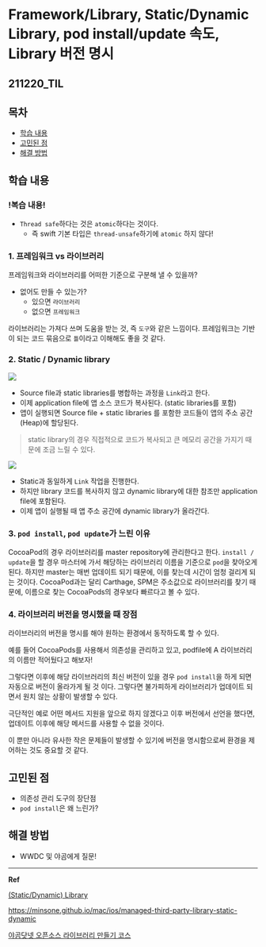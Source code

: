 ﻿# Framework/Library, Static/Dynamic Library, pod install/update 속도, Library 버전 명시

## 211220_TIL

## 목차 
- [학습 내용](#학습-내용) 
- [고민된 점](#고민된-점)
- [해결 방법](#해결-방법)


## 학습 내용


### !복습 내용!
 
- `Thread safe`하다는 것은 `atomic`하다는 것이다. 
	- 즉 swift 기본 타입은 `thread-unsafe`하기에 `atomic` 하지 않다!

### 1. 프레임워크 vs 라이브러리

프레임워크와 라이브러리를 어떠한 기준으로 구분해 낼 수 있을까?

- 없어도 만들 수 있는가?
	- 있으면 `라이브러리`
	- 없으면 `프레임워크`

라이브러리는 가져다 쓰며 도움을 받는 것, 즉 `도구`와 같은 느낌이다. 프레임워크는 기반이 되는 코드 묶음으로 `틀`이라고 이해해도 좋을 것 같다. 

### 2. Static / Dynamic library

![](https://minsone.github.io/image/2019/10/2.png)

- Source file과 static libraries를 병합하는 과정을 `Link`라고 한다. 
- 이제 application file에 앱 소스 코드가 복사된다. (static libraries를 포함)
- 앱이 실행되면 Source file + static libraries 를 포함한 코드들이 앱의 주소 공간 (Heap)에 할당된다. 

> static library의 경우 직접적으로 코드가 복사되고 큰 메모리 공간을 가지기 때문에 조금 느릴 수 있다.

![](https://img1.daumcdn.net/thumb/R1280x0/?scode=mtistory2&fname=https%3A%2F%2Fblog.kakaocdn.net%2Fdn%2FbuKhO7%2FbtqyCJ48JP5%2FHKruKI6gkJr8OOBGBtiV61%2Fimg.png)

- Static과 동일하게 `Link` 작업을 진행한다. 
- 하지만 library 코드를 복사하지 않고 dynamic library에 대한 참조만 application file에 포함된다. 
- 이제 앱이 실행될 때 앱 주소 공간에 dynamic library가 올라간다. 
 
### 3. `pod install`, `pod update`가 느린 이유 

 CocoaPod의 경우 라이브러리를 master repository에 관리한다고 한다. `install / update`을 할 경우 마스터에 가서 해당하는 라이브러리 이름을 기준으로 `pod`을 찾아오게 된다. 하지만 master는 매번 업데이트 되기 때문에, 이를 찾는데 시간이 엄청 걸리게 되는 것이다. CocoaPod과는 달리 Carthage, SPM은 주소값으로 라이브러리를 찾기 때문에, 이름으로 찾는 CocoaPods의 경우보다 빠르다고 볼 수 있다. 

### 4. 라이브러리 버전을 명시했을 때 장점

라이브러리의 버전을 명시를 해야 원하는 환경에서 동작하도록 할 수 있다. 

예를 들어 CocoaPods를 사용해서 의존성을 관리하고 있고, podfile에 A 라이브러리의 이름만 적어뒀다고 해보자!

그렇다면 이후에 해당 라이브러리의 최신 버전이 있을 경우 `pod install`을 하게 되면 자동으로 버전이 올라가게 될 것 이다. 그렇다면 불가피하게 라이브러리가 업데이트 되면서 원치 않는 상황이 발생할 수 있다. 

극단적인 예로 어떤 메서드 지원을 앞으로 하지 않겠다고 이후 버전에서 선언을 했다면, 업데이트 이후에 해당 메서드를 사용할 수 없을 것이다. 

이 뿐만 아니라 유사한 작은 문제들이 발생할 수 있기에 버전을 명시함으로써 환경을 제어하는 것도 중요할 것 같다. 

## 고민된 점 
- 의존성 관리 도구의 장단점
- `pod install`은 왜 느린가?

## 해결 방법 
- WWDC 및 야곰에게 질문!
---

**Ref**

[(Static/Dynamic) Library](https://zeddios.tistory.com/1308)

https://minsone.github.io/mac/ios/managed-third-party-library-static-dynamic

[야곰닷넷 오픈소스 라이브러리 만들기 코스](https://yagom.net/courses/open-source-library/lessons/%ec%bd%94%ec%bd%94%ec%95%84%ed%8c%9f-vs-%ec%b9%b4%eb%a5%b4%ed%83%80%ea%b3%a0-vs-%ec%8a%a4%ec%9c%84%ed%94%84%ed%8a%b8-%ed%8c%a8%ed%82%a4%ec%a7%80-%eb%a7%a4%eb%8b%88%ec%a0%80-2/)

